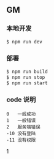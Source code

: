 ## GM

### 本地开发

```bash
$ npm run dev
```

### 部署

```bash
$ npm run build
$ npm run stop
$ npm run start
```

### code 说明

```
0   一般成功  
1   一般错误 
2   服务端错误 
-10 没有登陆  
-11 没有权限  
```







1
